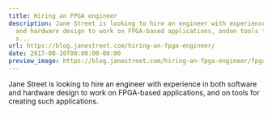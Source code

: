 ```yaml
---
title: Hiring an FPGA engineer
description: Jane Street is looking to hire an engineer with experience in bothsoftware
  and hardware design to work on FPGA-based applications, andon tools for creating
  s...
url: https://blog.janestreet.com/hiring-an-fpga-engineer/
date: 2017-08-16T00:00:00-00:00
preview_image: https://blog.janestreet.com/hiring-an-fpga-engineer/fpga_hiring.jpg
---
```


<p>Jane Street is looking to hire an engineer with experience in both
software and hardware design to work on FPGA-based applications, and
on tools for creating such applications.</p>
